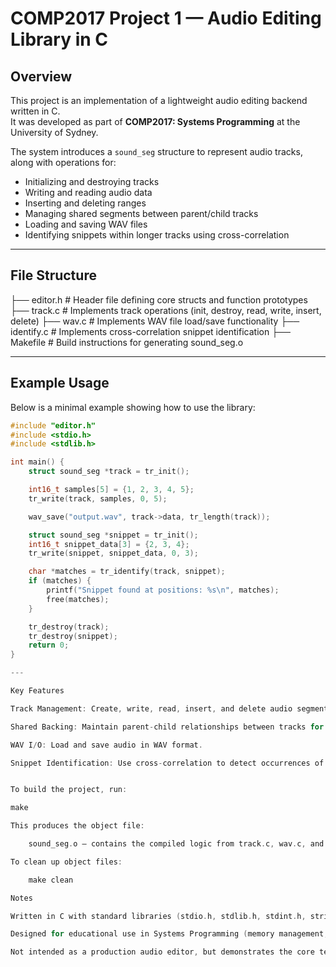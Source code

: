 # COMP2017 Project 1 — Audio Editing Library in C

## Overview
This project is an implementation of a lightweight audio editing backend written in C.  
It was developed as part of **COMP2017: Systems Programming** at the University of Sydney.  

The system introduces a `sound_seg` structure to represent audio tracks, along with operations for:
- Initializing and destroying tracks
- Writing and reading audio data
- Inserting and deleting ranges
- Managing shared segments between parent/child tracks
- Loading and saving WAV files
- Identifying snippets within longer tracks using cross-correlation

---

## File Structure
├── editor.h # Header file defining core structs and function prototypes
├── track.c # Implements track operations (init, destroy, read, write, insert, delete)
├── wav.c # Implements WAV file load/save functionality
├── identify.c # Implements cross-correlation snippet identification
├── Makefile # Build instructions for generating sound_seg.o

---

## Example Usage
Below is a minimal example showing how to use the library:

```c
#include "editor.h"
#include <stdio.h>
#include <stdlib.h>

int main() {
    struct sound_seg *track = tr_init();

    int16_t samples[5] = {1, 2, 3, 4, 5};
    tr_write(track, samples, 0, 5);

    wav_save("output.wav", track->data, tr_length(track));

    struct sound_seg *snippet = tr_init();
    int16_t snippet_data[3] = {2, 3, 4};
    tr_write(snippet, snippet_data, 0, 3);

    char *matches = tr_identify(track, snippet);
    if (matches) {
        printf("Snippet found at positions: %s\n", matches);
        free(matches);
    }

    tr_destroy(track);
    tr_destroy(snippet);
    return 0;
}

---

Key Features

Track Management: Create, write, read, insert, and delete audio segments.

Shared Backing: Maintain parent-child relationships between tracks for memory efficiency.

WAV I/O: Load and save audio in WAV format.

Snippet Identification: Use cross-correlation to detect occurrences of an audio snippet inside a longer track.


To build the project, run:

make

This produces the object file:

    sound_seg.o — contains the compiled logic from track.c, wav.c, and identify.c.

To clean up object files:

    make clean

Notes

Written in C with standard libraries (stdio.h, stdlib.h, stdint.h, string.h).

Designed for educational use in Systems Programming (memory management, pointer operations, and low-level file I/O).

Not intended as a production audio editor, but demonstrates the core techniques used in building one.
